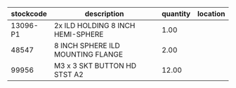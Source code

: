 |stockcode|description|quantity|location|
|---------|-----------|--------|--------|
|13096-P1|2x ILD HOLDING 8 INCH HEMI-SPHERE|1.00||
|48547|8 INCH SPHERE ILD MOUNTING FLANGE|2.00||
|99956|M3 x 3 SKT BUTTON HD STST A2|12.00||
